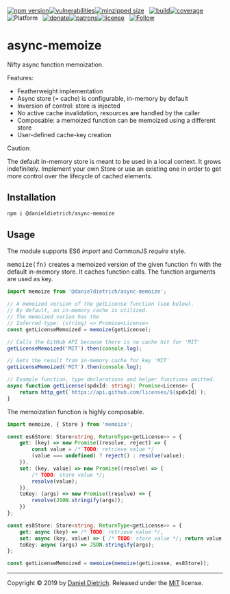 [![npm version](https://img.shields.io/npm/v/@danieldietrich/async-memoize?logo=npm&style=flat-square)](https://www.npmjs.com/package/@danieldietrich/async-memoize/)[![vulnerabilities](https://img.shields.io/snyk/vulnerabilities/npm/@danieldietrich/async-memoize?style=flat-square)](https://snyk.io/test/npm/@danieldietrich/async-memoize)[![minzipped size](https://img.shields.io/bundlephobia/minzip/@danieldietrich/async-memoize?style=flat-square)](https://bundlephobia.com/result?p=@danieldietrich/async-memoize@latest)
&nbsp;
[![build](https://img.shields.io/travis/danieldietrich/async-memoize?logo=github&style=flat-square)](https://travis-ci.org/danieldietrich/async-memoize/)[![coverage](https://img.shields.io/codecov/c/github/danieldietrich/async-memoize?style=flat-square)](https://codecov.io/gh/danieldietrich/async-memoize/)
&nbsp;
![Platform](https://img.shields.io/badge/platform-Node%20v10%20+%20Browser%20%28ES6%2fES2015%29-decc47?logo=TypeScript&style=flat-square)
&nbsp;
[![donate](https://img.shields.io/badge/Donate-PayPal-blue.svg?logo=paypal&style=flat-square)](https://paypal.me/danieldietrich13)[![patrons](https://img.shields.io/liberapay/patrons/danieldietrich?style=flat-square)](https://liberapay.com/danieldietrich/)[![license](https://img.shields.io/github/license/danieldietrich/async-memoize?style=flat-square)](https://opensource.org/licenses/MIT/)
&nbsp;
[![Follow](https://img.shields.io/twitter/follow/danieldietrich?label=Follow&style=social)](https://twitter.com/danieldietrich/)

# async-memoize

Nifty async function memoization.

Features:

* Featherweight implementation
* Async store (= cache) is configurable, in-memory by default
* Inversion of control: store is injected
* No active cache invalidation, resources are handled by the caller
* Composable: a memoized function can be memoized using a different store
* User-defined cache-key creation

Caution:

The default in-memory store is meant to be used in a local context. It grows indefinitely.
Implement your own Store or use an existing one in order to get more control over the lifecycle of cached elements.

## Installation

```bash
npm i @danieldietrich/async-memoize
```

## Usage

The module supports ES6 _import_ and CommonJS _require_ style.

<tt>memoize(fn)</tt> creates a memoized version of the given function <tt>fn</tt> with the default in-memory store. It caches function calls. The function arguments are used as key.

```ts
import memoize from '@danieldietrich/async-memoize';

// A memoized version of the getLicense function (see below).
// By default, an in-memory cache is utilized.
// The memoized varion has the 
// Inferred type: (string) => Promise<License>
const getLicenseMemoized = memoize(getLicense);

// Calls the GitHub API because there is no cache hit for 'MIT'
getLicenseMemoized('MIT').then(console.log);

// Gets the result from in-memory cache for key 'MIT'
getLicenseMemoized('MIT').then(console.log);

// Example function, type declarations and helper functions omitted.
async function getLicense(spdxId: string): Promise<License> {
    return http_get(`https://api.github.com/licenses/${spdxId}`);
}
```

The memoization function is highly composable.

```ts
import memoize, { Store } from 'memoize';

const es6Store: Store<string, ReturnType<getLicense>> = {
    get: (key) => new Promise((resolve, reject) => {
        const value = /* TODO: retrieve value */
        (value === undefined) ? reject() : resolve(value);
    }),
    set: (key, value) => new Promise((resolve) => {
        /* TODO: store value */;
        resolve(value);
    }),
    toKey: (args) => new Promise((resolve) => {
        resolve(JSON.stringify(args));
    })
};

const es8Store: Store<string, ReturnType<getLicense>> = {
    get: async (key) => /* TODO: retrieve value */,
    set: async (key, value) => { /* TODO: store value */; return value; }
    toKey: async (args) => JSON.stringify(args);
};

const getLicenseMemoized = memoize(memoize(getLicense, es8Store));
```

---

Copyright &copy; 2019 by [Daniel Dietrich](cafebab3@gmail.com). Released under the [MIT](https://opensource.org/licenses/MIT/) license.
